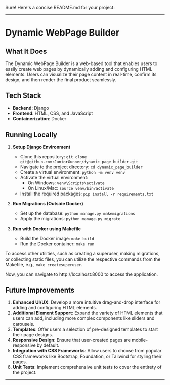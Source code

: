 Sure! Here's a concise README.md for your project:

---

# Dynamic WebPage Builder

## What It Does
The Dynamic WebPage Builder is a web-based tool that enables users to easily create web pages by dynamically adding and configuring HTML elements. Users can visualize their page content in real-time, confirm its design, and then render the final product seamlessly.

## Tech Stack
- **Backend**: Django
- **Frontend**: HTML, CSS, and JavaScript
- **Containerization**: Docker

## Running Locally
1. **Setup Django Environment**
   - Clone this repository: `git clone git@github.com:JuniorGunner/dynamic_page_builder.git`
   - Navigate to the project directory: `cd dynamic_page_builder`
   - Create a virtual environment: `python -m venv venv`
   - Activate the virtual environment: 
     - On Windows: `venv\Scripts\activate`
     - On Linux/Mac: `source venv/bin/activate`
   - Install the required packages: `pip install -r requirements.txt`

2. **Run Migrations (Outside Docker)**
   - Set up the database: `python manage.py makemigrations`
   - Apply the migrations: `python manage.py migrate`

3. **Run with Docker using Makefile**
   - Build the Docker image: `make build`
   - Run the Docker container: `make run`

To access other utilities, such as creating a superuser, making migrations, or collecting static files, you can utilize the respective commands from the Makefile, e.g., `make createsuperuser`.

Now, you can navigate to http://localhost:8000 to access the application.

## Future Improvements
1. **Enhanced UI/UX**: Develop a more intuitive drag-and-drop interface for adding and configuring HTML elements.
2. **Additional Element Support**: Expand the variety of HTML elements that users can add, including more complex components like sliders and carousels.
3. **Templates**: Offer users a selection of pre-designed templates to start their page designs.
4. **Responsive Design**: Ensure that user-created pages are mobile-responsive by default.
5. **Integration with CSS Frameworks**: Allow users to choose from popular CSS frameworks like Bootstrap, Foundation, or Tailwind for styling their pages.
6. **Unit Tests**: Implement comprehensive unit tests to cover the entirety of the project.

---
